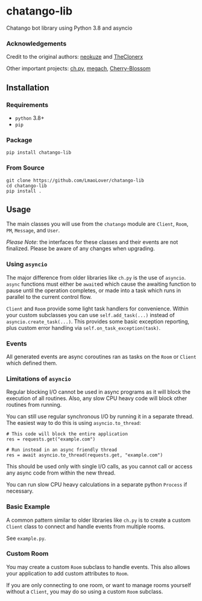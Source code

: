 # chatango-lib

Chatango bot library using Python 3.8 and asyncio

### Acknowledgements

Credit to the original authors: [neokuze](https://github.com/neokuze/chatango-lib) and [TheClonerx](https://github.com/TheClonerx)

Other important projects: [ch.py](https://github.com/nhammond129/ch.py), [megach](https://github.com/linkkg/megach), [Cherry-Blossom](https://github.com/sweets/Cherry-Blossom)

## Installation

### Requirements

 - `python` 3.8+
 - `pip`

### Package
```
pip install chatango-lib
```

### From Source
```
git clone https://github.com/LmaoLover/chatango-lib
cd chatango-lib
pip install .
```

## Usage

The main classes you will use from the `chatango` module are `Client`, `Room`, `PM`, `Message`, and `User`.

*Please Note*: the interfaces for these classes and their events are not finalized.  Please be aware of any changes when upgrading.

### Using `asyncio`

The major difference from older libraries like `ch.py` is the use of `asyncio`. `async` functions must either be `await`ed which cause the awaiting function to pause until the operation completes, or made into a task which runs in parallel to the current control flow.

`Client` and `Room` provide some light task handlers for convenience.  Within your custom subclasses you can use `self.add_task(...)` instead of `asyncio.create_task(...)`.  This provides some basic exception reporting, plus custom error handling via `self.on_task_exception(task)`.

### Events

All generated events are async coroutines ran as tasks on the `Room` or `Client` which defined them.

### Limitations of `asyncio`

Regular blocking I/O cannot be used in async programs as it will block the execution of all routines.  Also, any slow CPU heavy code will block other routines from running.

You can still use regular synchronous I/O by running it in a separate thread.  The easiest way to do this is using `asyncio.to_thread`:

```
# This code will block the entire application
res = requests.get("example.com")

# Run instead in an async friendly thread
res = await asyncio.to_thread(requests.get, "example.com")
```

This should be used only with single I/O calls, as you cannot call or access any async code from within the new thread.

You can run slow CPU heavy calculations in a separate python `Process` if necessary.

### Basic Example

A common pattern similar to older libraries like `ch.py` is to create a custom `Client` class to connect and handle events from multiple rooms.

See `example.py`.

### Custom Room

You may create a custom `Room` subclass to handle events.  This also allows your application to add custom attributes to `Room`.

If you are only connecting to one room, or want to manage rooms yourself without a `Client`, you may do so using a custom `Room` subclass.

